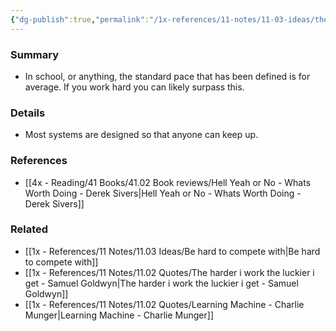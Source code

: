 ```yaml
---
{"dg-publish":true,"permalink":"/1x-references/11-notes/11-03-ideas/the-standard-pace-is-for-average/","title":"The standard pace is for average","dgShowBacklinks":false}
---
```



### Summary
- In school, or anything, the standard pace that has been defined is for average. If you work hard you can likely surpass this.

### Details
- Most systems are designed so that anyone can keep up. 

### References
- [[4x - Reading/41 Books/41.02 Book reviews/Hell Yeah or No - Whats Worth Doing - Derek Sivers\|Hell Yeah or No - Whats Worth Doing - Derek Sivers]]

### Related
- [[1x - References/11 Notes/11.03 Ideas/Be hard to compete with\|Be hard to compete with]]
- [[1x - References/11 Notes/11.02 Quotes/The harder i work the luckier i get - Samuel Goldwyn\|The harder i work the luckier i get - Samuel Goldwyn]]
- [[1x - References/11 Notes/11.02 Quotes/Learning Machine - Charlie Munger\|Learning Machine - Charlie Munger]]
